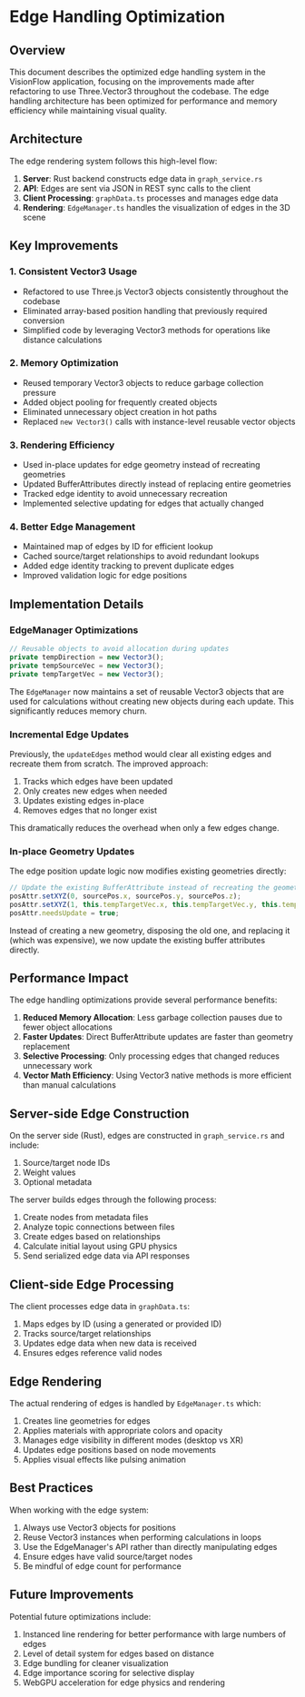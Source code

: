 # Edge Handling Optimization

## Overview

This document describes the optimized edge handling system in the VisionFlow application, focusing on the improvements made after refactoring to use Three.Vector3 throughout the codebase. The edge handling architecture has been optimized for performance and memory efficiency while maintaining visual quality.

## Architecture

The edge rendering system follows this high-level flow:

1. **Server**: Rust backend constructs edge data in `graph_service.rs`
2. **API**: Edges are sent via JSON in REST sync calls to the client
3. **Client Processing**: `graphData.ts` processes and manages edge data
4. **Rendering**: `EdgeManager.ts` handles the visualization of edges in the 3D scene

## Key Improvements

### 1. Consistent Vector3 Usage

- Refactored to use Three.js Vector3 objects consistently throughout the codebase
- Eliminated array-based position handling that previously required conversion
- Simplified code by leveraging Vector3 methods for operations like distance calculations

### 2. Memory Optimization

- Reused temporary Vector3 objects to reduce garbage collection pressure
- Added object pooling for frequently created objects
- Eliminated unnecessary object creation in hot paths
- Replaced `new Vector3()` calls with instance-level reusable vector objects

### 3. Rendering Efficiency

- Used in-place updates for edge geometry instead of recreating geometries
- Updated BufferAttributes directly instead of replacing entire geometries
- Tracked edge identity to avoid unnecessary recreation
- Implemented selective updating for edges that actually changed

### 4. Better Edge Management

- Maintained map of edges by ID for efficient lookup
- Cached source/target relationships to avoid redundant lookups
- Added edge identity tracking to prevent duplicate edges
- Improved validation logic for edge positions

## Implementation Details

### EdgeManager Optimizations

```typescript
// Reusable objects to avoid allocation during updates
private tempDirection = new Vector3();
private tempSourceVec = new Vector3();
private tempTargetVec = new Vector3();
```

The `EdgeManager` now maintains a set of reusable Vector3 objects that are used for calculations without creating new objects during each update. This significantly reduces memory churn.

### Incremental Edge Updates

Previously, the `updateEdges` method would clear all existing edges and recreate them from scratch. The improved approach:

1. Tracks which edges have been updated
2. Only creates new edges when needed
3. Updates existing edges in-place
4. Removes edges that no longer exist

This dramatically reduces the overhead when only a few edges change.

### In-place Geometry Updates

The edge position update logic now modifies existing geometries directly:

```typescript
// Update the existing BufferAttribute instead of recreating the geometry
posAttr.setXYZ(0, sourcePos.x, sourcePos.y, sourcePos.z);
posAttr.setXYZ(1, this.tempTargetVec.x, this.tempTargetVec.y, this.tempTargetVec.z);
posAttr.needsUpdate = true;
```

Instead of creating a new geometry, disposing the old one, and replacing it (which was expensive), we now update the existing buffer attributes directly.

## Performance Impact

The edge handling optimizations provide several performance benefits:

1. **Reduced Memory Allocation**: Less garbage collection pauses due to fewer object allocations
2. **Faster Updates**: Direct BufferAttribute updates are faster than geometry replacement
3. **Selective Processing**: Only processing edges that changed reduces unnecessary work
4. **Vector Math Efficiency**: Using Vector3 native methods is more efficient than manual calculations

## Server-side Edge Construction

On the server side (Rust), edges are constructed in `graph_service.rs` and include:

1. Source/target node IDs
2. Weight values
3. Optional metadata

The server builds edges through the following process:
1. Create nodes from metadata files
2. Analyze topic connections between files
3. Create edges based on relationships
4. Calculate initial layout using GPU physics
5. Send serialized edge data via API responses

## Client-side Edge Processing

The client processes edge data in `graphData.ts`:

1. Maps edges by ID (using a generated or provided ID)
2. Tracks source/target relationships
3. Updates edge data when new data is received
4. Ensures edges reference valid nodes

## Edge Rendering

The actual rendering of edges is handled by `EdgeManager.ts` which:

1. Creates line geometries for edges
2. Applies materials with appropriate colors and opacity
3. Manages edge visibility in different modes (desktop vs XR)
4. Updates edge positions based on node movements
5. Applies visual effects like pulsing animation

## Best Practices

When working with the edge system:

1. Always use Vector3 objects for positions
2. Reuse Vector3 instances when performing calculations in loops
3. Use the EdgeManager's API rather than directly manipulating edges
4. Ensure edges have valid source/target nodes
5. Be mindful of edge count for performance

## Future Improvements

Potential future optimizations include:

1. Instanced line rendering for better performance with large numbers of edges
2. Level of detail system for edges based on distance
3. Edge bundling for cleaner visualization
4. Edge importance scoring for selective display
5. WebGPU acceleration for edge physics and rendering